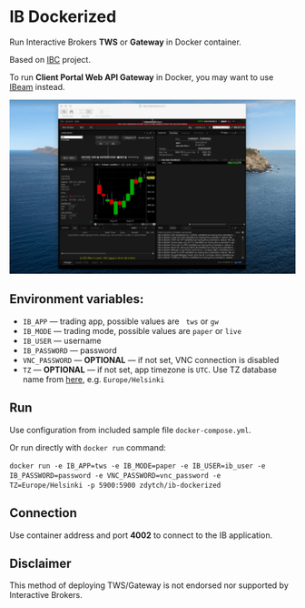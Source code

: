 # IB Dockerized

Run Interactive Brokers **TWS** or **Gateway** in Docker container.

Based on [IBC](https://github.com/IbcAlpha/IBC) project.

To run **Client Portal Web API Gateway** in Docker, you may want to use [IBeam](https://github.com/Voyz/ibeam) instead.

<p align="center">
    <img src="https://github.com/zdytch/ib-dockerized/blob/master/image.jpg" alt="IB Dockerized" title="IB Dockerized" width="640"/>
</p>

## Environment variables:
- `IB_APP` — trading app, possible values are   `tws` or `gw`
- `IB_MODE` — trading mode, possible values are `paper` or `live`
- `IB_USER` — username
- `IB_PASSWORD` — password
- `VNC_PASSWORD` — **OPTIONAL** — if not set, VNC connection is disabled
- `TZ` — **OPTIONAL** — if not set, app timezone is `UTC`. Use TZ database name from [here](https://en.m.wikipedia.org/wiki/List_of_tz_database_time_zones), e.g. `Europe/Helsinki`

## Run
Use configuration from included sample file `docker-compose.yml`.

Or run directly with `docker run` command:

`docker run -e IB_APP=tws -e IB_MODE=paper -e IB_USER=ib_user -e IB_PASSWORD=password -e VNC_PASSWORD=vnc_password -e TZ=Europe/Helsinki -p 5900:5900 zdytch/ib-dockerized`

## Connection
Use container address and port **4002** to connect to the IB application.

## Disclaimer
This method of deploying TWS/Gateway is not endorsed nor supported by Interactive Brokers.
